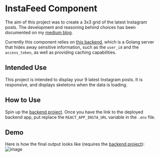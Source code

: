 # InstaFeed Component

The aim of this project was to create a 3x3 grid of the latest Instagram posts. 
The development and reasoning behind choices has been documented on my [medium blog](https://medium.com/dev-genius/improving-instagram-posts-in-react-cea3eec4dbaa).

Currently this component relies on [this backend](https://github.com/fs1g17/http-server), which is a Golang server that hides away sensitive information, such as the `user_id` and the `access_token`, as well as providing caching capabilities.

## Intended Use
This project is intended to display your 9 latest Instagram posts. It is responsive, and displays skeletons when the data is loading.

## How to Use
Spin up the [backend project](https://github.com/fs1g17/instafeed/blob/b2744f66a728a96221898d00b077a6852e78198d/src/components/InstaFeed/InstaFeed.tsx#L16). Once you have the link to the deployed backend app, put replace the `REACT_APP_INSTA_URL` variable in the `.env` file.

## Demo
Here is how the final output looks like (requires the [backend project](https://github.com/fs1g17/instafeed/blob/b2744f66a728a96221898d00b077a6852e78198d/src/components/InstaFeed/InstaFeed.tsx#L16)): 
![image](https://user-images.githubusercontent.com/47851444/232897996-e754c86d-6370-4cde-b866-e7f7023dee50.png)
